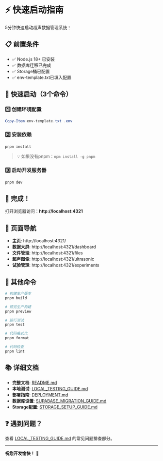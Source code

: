 # ⚡ 快速启动指南

5分钟快速启动超声数据管理系统！

## 📋 前置条件

- ✅ Node.js 18+ 已安装
- ✅ 数据库迁移已完成
- ✅ Storage桶已配置
- ✅ env-template.txt已填入配置

## 🚀 快速启动（3个命令）

### 1️⃣ 创建环境配置
```powershell
Copy-Item env-template.txt .env
```

### 2️⃣ 安装依赖
```powershell
pnpm install
```
> 💡 如果没有pnpm：`npm install -g pnpm`

### 3️⃣ 启动开发服务器
```powershell
pnpm dev
```

## 🎉 完成！

打开浏览器访问：**http://localhost:4321**

## 📖 页面导航

- **主页**: http://localhost:4321/
- **数据大屏**: http://localhost:4321/dashboard
- **文件管理**: http://localhost:4321/files
- **超声图像**: http://localhost:4321/ultrasonic
- **试验管理**: http://localhost:4321/experiments

## 🔧 其他命令

```powershell
# 构建生产版本
pnpm build

# 预览生产构建
pnpm preview

# 运行测试
pnpm test

# 代码格式化
pnpm format

# 代码检查
pnpm lint
```

## 📚 详细文档

- **完整文档**: [README.md](./README.md)
- **本地测试**: [LOCAL_TESTING_GUIDE.md](./LOCAL_TESTING_GUIDE.md)
- **部署指南**: [DEPLOYMENT.md](./DEPLOYMENT.md)
- **数据库设置**: [SUPABASE_MIGRATION_GUIDE.md](./SUPABASE_MIGRATION_GUIDE.md)
- **Storage配置**: [STORAGE_SETUP_GUIDE.md](./STORAGE_SETUP_GUIDE.md)

## ❓ 遇到问题？

查看 [LOCAL_TESTING_GUIDE.md](./LOCAL_TESTING_GUIDE.md) 的常见问题排查部分。

---

**祝您开发愉快！** 🎊

